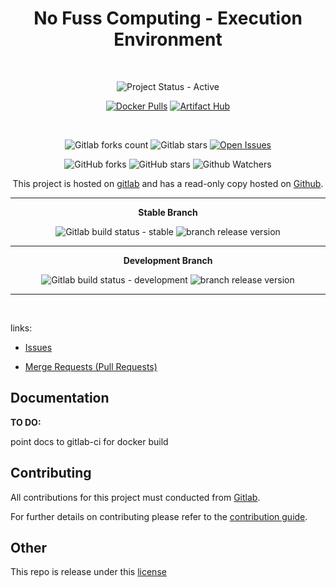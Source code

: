 <div align="center" width="100%">



# No Fuss Computing - Execution Environment

<br>

![Project Status - Active](https://img.shields.io/badge/Project%20Status-Active-green?logo=gitlab&style=plastic) 

[![Docker Pulls](https://img.shields.io/docker/pulls/nofusscomputing/ansible-ee?style=plastic&logo=docker&color=0db7ed)](https://hub.docker.com/r/nofusscomputing/ansible-ee) [![Artifact Hub](https://img.shields.io/endpoint?style=plastic&url=https://artifacthub.io/badge/repository/nfc-ansible-ee)](https://artifacthub.io/packages/container/nfc-ansible-ee/ansible-ee)

<br>

![Gitlab forks count](https://img.shields.io/badge/dynamic/json?label=Forks&query=%24.forks_count&url=https%3A%2F%2Fgitlab.com%2Fapi%2Fv4%2Fprojects%2F45741845%2F&color=ff782e&logo=gitlab&style=plastic) ![Gitlab stars](https://img.shields.io/badge/dynamic/json?label=Stars&query=%24.star_count&url=https%3A%2F%2Fgitlab.com%2Fapi%2Fv4%2Fprojects%2F45741845%2F&color=ff782e&logo=gitlab&style=plastic) [![Open Issues](https://img.shields.io/badge/dynamic/json?color=ff782e&logo=gitlab&style=plastic&label=Open%20Issues&query=%24.statistics.counts.opened&url=https%3A%2F%2Fgitlab.com%2Fapi%2Fv4%2Fprojects%2F45741845%2Fissues_statistics)](https://gitlab.com/nofusscomputing/projects/ansible/execution_environment/-/issues)



![GitHub forks](https://img.shields.io/github/forks/NofussComputing/execution_environment?logo=github&style=plastic&color=000000&labell=Forks) ![GitHub stars](https://img.shields.io/github/stars/NofussComputing/execution_environment?color=000000&logo=github&style=plastic) ![Github Watchers](https://img.shields.io/github/watchers/NofussComputing/execution_environment?color=000000&label=Watchers&logo=github&style=plastic)
<br>

This project is hosted on [gitlab](https://gitlab.com/nofusscomputing/projects/ansible/execution_environment) and has a read-only copy hosted on [Github](https://github.com/NofussComputing/execution_environment).

----

**Stable Branch**

![Gitlab build status - stable](https://img.shields.io/badge/dynamic/json?color=ff782e&label=Build&query=0.status&url=https%3A%2F%2Fgitlab.com%2Fapi%2Fv4%2Fprojects%2F45741845%2Fpipelines%3Fref%3Dmaster&logo=gitlab&style=plastic) ![branch release version](https://img.shields.io/badge/dynamic/yaml?color=ff782e&logo=gitlab&style=plastic&label=Release&query=%24.commitizen.version&url=https%3A//gitlab.com/nofusscomputing/projects/ansible/execution_environment%2F-%2Fraw%2Fmaster%2F.cz.yaml) 

----

**Development Branch** 

![Gitlab build status - development](https://img.shields.io/badge/dynamic/json?color=ff782e&label=Build&query=0.status&url=https%3A%2F%2Fgitlab.com%2Fapi%2Fv4%2Fprojects%2F45741845%2Fpipelines%3Fref%3Ddevelopment&logo=gitlab&style=plastic) ![branch release version](https://img.shields.io/badge/dynamic/yaml?color=ff782e&logo=gitlab&style=plastic&label=Release&query=%24.commitizen.version&url=https%3A//gitlab.com/nofusscomputing/projects/ansible/execution_environment%2F-%2Fraw%2Fdevelopment%2F.cz.yaml)

----
<br>

</div>

links:

- [Issues](https://gitlab.com/nofusscomputing/projects/ansible/execution_environment/-/issues)

- [Merge Requests (Pull Requests)](https://gitlab.com/nofusscomputing/projects/ansible/execution_environment/-/merge_requests)

## Documentation


**TO DO:**

point docs to gitlab-ci for docker build


## Contributing
All contributions for this project must conducted from [Gitlab](https://gitlab.com/nofusscomputing/projects/ansible/execution_environment).

For further details on contributing please refer to the [contribution guide](CONTRIBUTING.md).


## Other

This repo is release under this [license](LICENSE)
